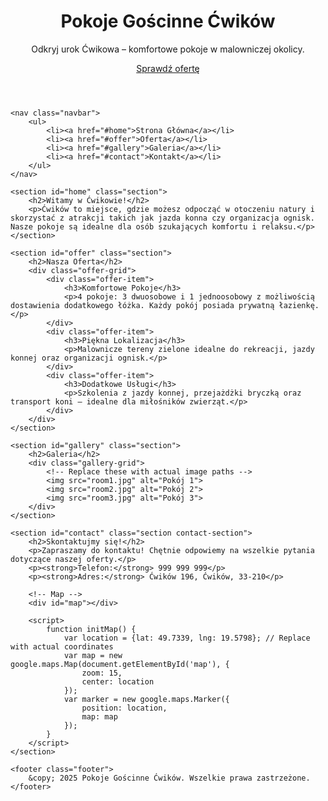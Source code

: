 <!DOCTYPE html>
<html lang="pl">
<head>
    <meta charset="UTF-8">
    <meta name="viewport" content="width=device-width, initial-scale=1.0">
    <title>Pokoje Gościnne Ćwików</title>
    <link rel="stylesheet" href="styles.css">
    <script src="https://maps.googleapis.com/maps/api/js?key=YOUR_API_KEY&callback=initMap" async defer></script>
</head>
<body>
    <header class="hero">
        <div class="hero-content">
            <h1>Pokoje Gościnne Ćwików</h1>
            <p>Odkryj urok Ćwikowa – komfortowe pokoje w malowniczej okolicy.</p>
            <a href="#offer" class="btn">Sprawdź ofertę</a>
        </div>
    </header>

    <nav class="navbar">
        <ul>
            <li><a href="#home">Strona Główna</a></li>
            <li><a href="#offer">Oferta</a></li>
            <li><a href="#gallery">Galeria</a></li>
            <li><a href="#contact">Kontakt</a></li>
        </ul>
    </nav>

    <section id="home" class="section">
        <h2>Witamy w Ćwikowie!</h2>
        <p>Ćwików to miejsce, gdzie możesz odpocząć w otoczeniu natury i skorzystać z atrakcji takich jak jazda konna czy organizacja ognisk. Nasze pokoje są idealne dla osób szukających komfortu i relaksu.</p>
    </section>

    <section id="offer" class="section">
        <h2>Nasza Oferta</h2>
        <div class="offer-grid">
            <div class="offer-item">
                <h3>Komfortowe Pokoje</h3>
                <p>4 pokoje: 3 dwuosobowe i 1 jednoosobowy z możliwością dostawienia dodatkowego łóżka. Każdy pokój posiada prywatną łazienkę.</p>
            </div>
            <div class="offer-item">
                <h3>Piękna Lokalizacja</h3>
                <p>Malownicze tereny zielone idealne do rekreacji, jazdy konnej oraz organizacji ognisk.</p>
            </div>
            <div class="offer-item">
                <h3>Dodatkowe Usługi</h3>
                <p>Szkolenia z jazdy konnej, przejażdżki bryczką oraz transport koni – idealne dla miłośników zwierząt.</p>
            </div>
        </div>
    </section>

    <section id="gallery" class="section">
        <h2>Galeria</h2>
        <div class="gallery-grid">
            <!-- Replace these with actual image paths -->
            <img src="room1.jpg" alt="Pokój 1">
            <img src="room2.jpg" alt="Pokój 2">
            <img src="room3.jpg" alt="Pokój 3">
        </div>
    </section>

    <section id="contact" class="section contact-section">
        <h2>Skontaktujmy się!</h2>
        <p>Zapraszamy do kontaktu! Chętnie odpowiemy na wszelkie pytania dotyczące naszej oferty.</p>
        <p><strong>Telefon:</strong> 999 999 999</p>
        <p><strong>Adres:</strong> Ćwików 196, Ćwików, 33-210</p>

        <!-- Map -->
        <div id="map"></div>

        <script>
            function initMap() {
                var location = {lat: 49.7339, lng: 19.5798}; // Replace with actual coordinates
                var map = new google.maps.Map(document.getElementById('map'), {
                    zoom: 15,
                    center: location
                });
                var marker = new google.maps.Marker({
                    position: location,
                    map: map
                });
            }
        </script>
    </section>

    <footer class="footer">
        &copy; 2025 Pokoje Gościnne Ćwików. Wszelkie prawa zastrzeżone.
    </footer>

</body>
</html>

